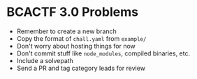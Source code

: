 # BCACTF 3.0 Problems

- Remember to create a new branch
- Copy the format of `chall.yaml` from `example/`
- Don't worry about hosting things for now
- Don't commit stuff like `node_modules`, compiled binaries, etc.
- Include a solvepath
- Send a PR and tag category leads for review
